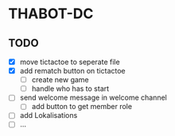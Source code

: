 # THABOT-DC

## TODO

- [x] move tictactoe to seperate file
- [x] add rematch button on tictactoe
  - [ ] create new game
  - [ ] handle who has to start
- [ ] send welcome message in welcome channel
  - [ ] add button to get member role
- [ ] add Lokalisations
- [ ] ...
